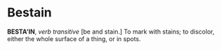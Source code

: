 # Bestain

**BESTA'IN**, _verb transitive_ \[be and stain.\] To mark with stains; to discolor, either the whole surface of a thing, or in spots.